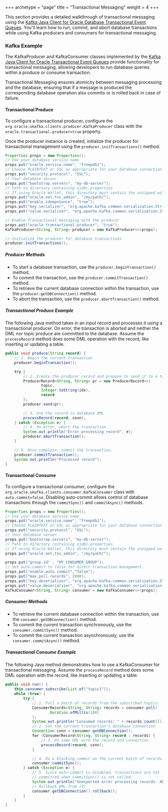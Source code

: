 +++
archetype = "page"
title = "Transactional Messaging"
weight = 4
+++

This section provides a detailed walkthrough of transactional messaging using the [Kafka Java Client for Oracle Database Transactional Event Queues](https://github.com/oracle/okafka). You'll learn how to run, commit, and abort database transactions while using Kafka producers and consumers for transactional messaging.

### Kafka Example

The KafkaProducer and KafkaConsumer classes implemented by the [Kafka Java Client for Oracle Transactional Event Queues](https://github.com/oracle/okafka) provide functionality for transactional messaging, allowing developers to run database queries within a produce or consume transaction.

Transactional Messaging ensures atomicity between messaging processing and the database, ensuring that if a message is produced the corresponding database operation also commits or is rolled back in case of failure.

#### Transactional Produce

To configure a transactional producer, configure the `org.oracle.okafka.clients.producer.KafkaProducer` class with the `oracle.transactional.producer=true` property.

Once the producer instance is created, initialize the producer for transactional management using the `producer.initTransactions()` method.

```java
Properties props = new Properties();
// Use your database service name
props.put("oracle.service.name", "freepdb1");
// Choose PLAINTEXT or SSL as appropriate for your database connection
props.put("security.protocol", "SSL");
// Your database server
props.put("bootstrap.servers", "my-db-server");
// Path to directory containing ojdbc.properties
// If using Oracle Wallet, this directory must contain the unzipped wallet (such as in sqlnet.ora)
props.put("oracle.net.tns_admin", "/my/path/");
props.put("enable.idempotence", "true");
props.put("key.serializer", "org.apache.kafka.common.serialization.StringSerializer");
props.put("value.serializer", "org.apache.kafka.common.serialization.StringSerializer");

// Enable Transactional messaging with the producer
props.put("oracle.transactional.producer", "true");
KafkaProducer<String, String> producer = new KafkaProducer<>(props);

// Initialize the producer for database transactions
producer.initTransactions();
```

##### Producer Methods

- To start a database transaction, use the `producer.beginTransaction()` method.
- To commit the transaction, use the `producer.commitTransaction()` method.
- To retrieve the current database connection within the transaction, use the `producer.getDBConnection()` method.
- To abort the transaction, use the `producer.abortTransaction()` method.

##### Transactional Produce Example

The following Java method takes in an input record and processes it using a transactional producer. On error, the transaction is aborted and neither the DML nor topic produce are committed to the database. Assume the `processRecord` method does some DML operation with the record, like inserting or updating a table.

```java
public void produce(String record) {
    // 1. Begin the current transaction
    producer.beginTransaction();

    try {
        // 2. Create the producer record and prepare to send it to a topic
        ProducerRecord<String, String> pr = new ProducerRecord<>(
                topic,
                Integer.toString(idx),
                record
        );
        producer.send(pr);

        // 3. Use the record in database DML
        processRecord(record, conn);
    } catch (Exception e) {
        // 4. On error, abort the transaction
        System.out.println("Error processing record", e);
        producer.abortTransaction();
    }

    // 5. Once complete, commit the transaction.
    producer.commitTransaction();
    System.out.println("Processed record");
}
```

#### Transactional Consume

To configure a transactional consumer, configure the `org.oracle.okafka.clients.consumer.KafkaConsumer` class with `auto.commit=false`. Disabling auto-commit allows control of database transactions through the `commitSync()` and `commitAsync()` methods.

```java
Properties props = new Properties();
// Use your database service name
props.put("oracle.service.name", "freepdb1");
// Choose PLAINTEXT or SSL as appropriate for your database connection
props.put("security.protocol", "SSL");
// Your database server
props.put("bootstrap.servers", "my-db-server");
// Path to directory containing ojdbc.properties
// If using Oracle Wallet, this directory must contain the unzipped wallet (such as in sqlnet.ora)
props.put("oracle.net.tns_admin", "/my/path/");

props.put("group.id" , "MY_CONSUMER_GROUP");
// Set auto-commit to false for direct transaction management.
props.put("enable.auto.commit","false");
props.put("max.poll.records", 2000);
props.put("key.deserializer", "org.apache.kafka.common.serialization.StringDeserializer");
props.put("value.deserializer", "org.apache.kafka.common.serialization.StringDeserializer");
KafkaConsumer<String, String> consumer = new KafkaConsumer<>(props);
```

##### Consumer Methods

- To retrieve the current database connection within the transaction, use the `consumer.getDBConnection()` method.
- To commit the current transaction synchronously, use the `consumer.commitSync()` method.
- To commit the current transaction asynchronously, use the `consumer.commitAsync()` method.

##### Transactional Consume Example

The following Java method demonstrates how to use a KafkaConsumer for transactional messaging. Assume the `processRecord` method does some DML operation with the record, like inserting or updating a table.

```java
public void run() {
    this.consumer.subscribe(List.of("topic1"));
    while (true) {
        try {
            // 1. Poll a batch of records from the subscribed topics
            ConsumerRecords<String, String> records = consumer.poll(
                    Duration.ofMillis(100)
            );
            System.out.println("Consumed records: " + records.count());
            // 2. Get the current transaction's database connection
            Connection conn = consumer.getDBConnection();
            for (ConsumerRecord<String, String> record : records) {
                // 3. Do some DML with the record and connection
                processRecord(record, conn);
            }

            // 4. Do a blocking commit on the current batch of records. For non-blocking, use commitAsync()
            consumer.commitSync();
        } catch (Exception e) {
            // 5. Since auto-commit is disabled, transactions are not
            // committed when commitSync() is not called.
            System.out.println("Unexpected error processing records. Aborting transaction!");
            // Rollback DML from (3)
            consumer.getDBConnection().rollback();
        }
    }
}
```